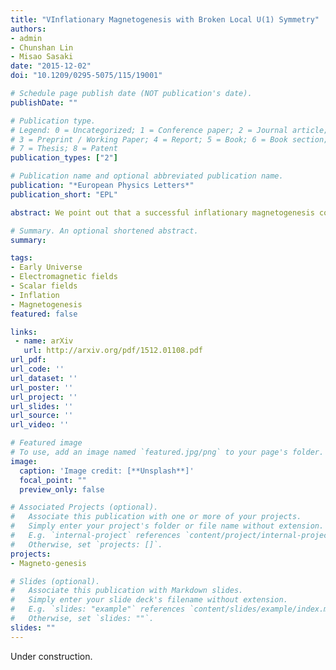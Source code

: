 ```yaml
---
title: "VInflationary Magnetogenesis with Broken Local U(1) Symmetry"
authors:
- admin
- Chunshan Lin
- Misao Sasaki
date: "2015-12-02"
doi: "10.1209/0295-5075/115/19001"

# Schedule page publish date (NOT publication's date).
publishDate: ""

# Publication type.
# Legend: 0 = Uncategorized; 1 = Conference paper; 2 = Journal article;
# 3 = Preprint / Working Paper; 4 = Report; 5 = Book; 6 = Book section;
# 7 = Thesis; 8 = Patent
publication_types: ["2"]

# Publication name and optional abbreviated publication name.
publication: "*European Physics Letters*"
publication_short: "EPL"

abstract: We point out that a successful inflationary magnetogenesis could be realised if we break the local U(1) gauge symmetry during inflation. The effective electric charge is fixed as a fundamental constant, which allows us to obtain an almost scale-invariant magnetic spectrum avoiding both the strong coupling and back reaction problems. We examine the corrections to the primordial curvature perturbation due to these stochastic electromagnetic fields and find that, at both linear and non-linear orders, the contributions from the electromagnetic field are negligible compared to those created from vacuum fluctuations. Finally, the U(1) gauge symmetry is restored at the end of inflation.

# Summary. An optional shortened abstract.
summary: 

tags:
- Early Universe
- Electromagnetic fields
- Scalar fields
- Inflation
- Magnetogenesis
featured: false

links:
 - name: arXiv
   url: http://arxiv.org/pdf/1512.01108.pdf
url_pdf: 
url_code: ''
url_dataset: ''
url_poster: ''
url_project: ''
url_slides: ''
url_source: ''
url_video: ''

# Featured image
# To use, add an image named `featured.jpg/png` to your page's folder. 
image:
  caption: 'Image credit: [**Unsplash**]'
  focal_point: ""
  preview_only: false

# Associated Projects (optional).
#   Associate this publication with one or more of your projects.
#   Simply enter your project's folder or file name without extension.
#   E.g. `internal-project` references `content/project/internal-project/index.md`.
#   Otherwise, set `projects: []`.
projects:
- Magneto-genesis

# Slides (optional).
#   Associate this publication with Markdown slides.
#   Simply enter your slide deck's filename without extension.
#   E.g. `slides: "example"` references `content/slides/example/index.md`.
#   Otherwise, set `slides: ""`.
slides: ""
---
```

Under construction.
